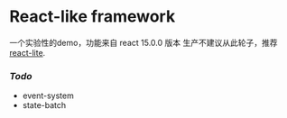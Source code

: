 # React-like framework
一个实验性的demo，功能来自 react 15.0.0 版本
生产不建议从此轮子，推荐 [react-lite](https://github.com/Lucifier129/react-lite).  

### *Todo*
- event-system
- state-batch

